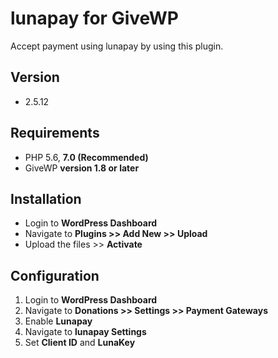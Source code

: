 # lunapay for GiveWP

Accept payment using lunapay by using this plugin.

## Version

* 2.5.12


## Requirements

* PHP 5.6, **7.0 (Recommended)**
* GiveWP **version 1.8 or later**

## Installation

* Login to **WordPress Dashboard**
* Navigate to **Plugins >> Add New >> Upload**
* Upload the files >> **Activate**

## Configuration

1. Login to **WordPress Dashboard**
2. Navigate to **Donations >> Settings >> Payment Gateways**
3. Enable **Lunapay**
4. Navigate to **lunapay Settings**
5. Set **Client ID** and **LunaKey**

